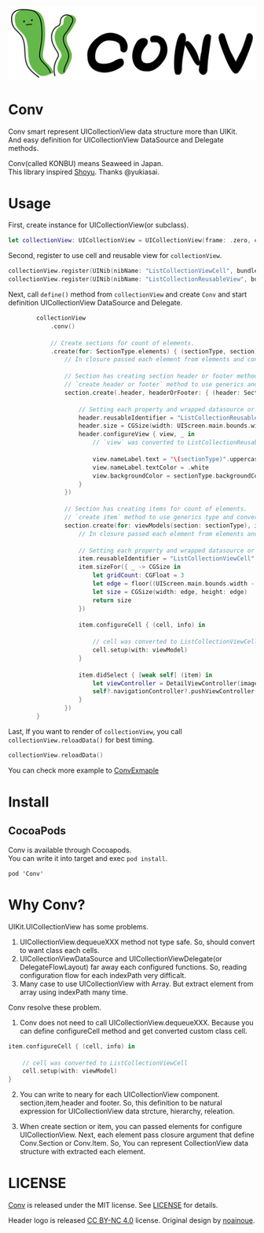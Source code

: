[![Conv](Logo/conv_logo.png)](https://github.com/bannzai/Conv)

# Conv

Conv smart represent UICollectionView data structure more than UIKit.  
And easy definition for UICollectionView DataSource and Delegate methods.  

Conv(called KONBU) means Seaweed in Japan.  
This library inspired [Shoyu](https://github.com/yukiasai/shoyu). Thanks @yukiasai.

# Usage
First, create instance for UICollectionView(or subclass).  

```swift
let collectionView: UICollectionView = UICollectionView(frame: .zero, collectionViewLayout: UICollectionViewFlowLayout())
```

Second, register to use cell and reusable view for `collectionView`.  

```swift
collectionView.register(UINib(nibName: "ListCollectionViewCell", bundle: nil), forCellWithReuseIdentifier: "ListCollectionViewCell")
collectionView.register(UINib(nibName: "ListCollectionReusableView", bundle: nil), forSupplementaryViewOfKind: UICollectionElementKindSectionHeader, withReuseIdentifier: "ListCollectionReusableView")
```

Next, call `define()` method from `collectionView` and create `Conv` and start definition UICollectionView DataSource and Delegate.  

```swift
        collectionView
            .conv()
            
            // Create sections for count of elements.
            .create(for: SectionType.elements) { (sectionType, section) in
                // In closure passed each element from elements and configuration for section.
                
                // Section has creating section header or footer method.
                // `create header or footer` method to use generics and convert automaticary each datasource and delegate method.(e.g SectionHeaderFooter<ListCollectionReusableView>)
                section.create(.header, headerOrFooter: { (header: SectionHeaderFooter<ListCollectionReusableView>) in
                    
                    // Setting each property and wrapped datasource or delegate method
                    header.reusableIdentifier = "ListCollectionReusableView"
                    header.size = CGSize(width: UIScreen.main.bounds.width, height: 50)
                    header.configureView { view, _ in
                        // `view` was converted to ListCollectionReusableView
                        
                        view.nameLabel.text = "\(sectionType)".uppercased()
                        view.nameLabel.textColor = .white
                        view.backgroundColor = sectionType.backgroundColor
                    }
                })
                
                // Section has creating items for count of elements.
                // `create item` method to use generics type and convert automaticary to each datasource and delegate method. (e.g Item<ListCollectionViewCell>)
                section.create(for: viewModels(section: sectionType), items: { (viewModel, item: Item<ListCollectionViewCell>) in
                    // In closure passed each element from elements and configuration for section.
                    
                    // Setting each property and wrapped datasource or delegate method
                    item.reusableIdentifier = "ListCollectionViewCell"
                    item.sizeFor({ _ -> CGSize in
                        let gridCount: CGFloat = 3
                        let edge = floor((UIScreen.main.bounds.width - (gridCount - 1)) / gridCount)
                        let size = CGSize(width: edge, height: edge)
                        return size
                    })
                    
                    item.configureCell { (cell, info) in
                        
                        // cell was converted to ListCollectionViewCell
                        cell.setup(with: viewModel)
                    }
                    
                    item.didSelect { [weak self] (item) in
                        let viewController = DetailViewController(imageName: viewModel.imageName)
                        self?.navigationController?.pushViewController(viewController, animated: true)
                    }
                })
        }
```

Last, If you want to render of `collectionView`, you call `collectionView.reloadData()` for best timing.  

```swift
collectionView.reloadData()
```

You can check more example to [ConvExmaple](https://github.com/bannzai/Conv/tree/master/ConvExample/)  

# Install
## CocoaPods
Conv is available through Cocoapods.  
You can write it into target and exec `pod install`.

```
pod 'Conv'
```



# Why Conv?
UIKit.UICollectionView has some problems.

1. UICollectionView.dequeueXXX method not type safe. So, should convert to want class each cells. 
2. UICollectionViewDataSource and UICollectionViewDelegate(or DelegateFlowLayout) far away each configured functions. So, reading configuration flow for each indexPath very difficalt.
3. Many case to use UICollectionView with Array. But extract element from array using indexPath many time.

Conv resolve these problem.
1. Conv does not need to call UICollectionView.dequeueXXX. Because you can define configureCell method and get converted custom class cell. 

```swift
item.configureCell { (cell, info) in

    // cell was converted to ListCollectionViewCell
    cell.setup(with: viewModel)
}
```

2. You can write to neary for each UICollectionView component. section,item,header and footer.
So, this definition to be natural expression for UICollectionView data strcture, hierarchy, releation.

3. When create section or item, you can passed elements for configure UICollectionView.
Next, each element pass closure argument that define Conv.Section or Conv.Item.
So, You can represent CollectionView data structure with extracted each element.

# LICENSE
[Conv](https://github.com/bannzai/Conv/) is released under the MIT license. See [LICENSE](https://github.com/bannzai/Conv/blob/master/LICENSE.txt) for details.

Header logo is released [CC BY-NC 4.0](https://creativecommons.org/licenses/by-nc/4.0/deed) license. Original design by [noainoue](https://github.com/noainoue).


